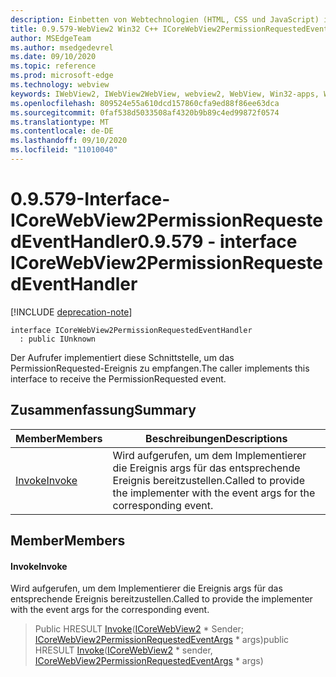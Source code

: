 ```yaml
---
description: Einbetten von Webtechnologien (HTML, CSS und JavaScript) in ihre systemeigenen Anwendungen mit dem Microsoft Edge WebView2-Steuerelement
title: 0.9.579-WebView2 Win32 C++ ICoreWebView2PermissionRequestedEventHandler
author: MSEdgeTeam
ms.author: msedgedevrel
ms.date: 09/10/2020
ms.topic: reference
ms.prod: microsoft-edge
ms.technology: webview
keywords: IWebView2, IWebView2WebView, webview2, WebView, Win32-apps, Win32, Edge, ICoreWebView2, ICoreWebView2Controller, Browser-Steuerelement, Edge-HTML, ICoreWebView2PermissionRequestedEventHandler
ms.openlocfilehash: 809524e55a610dcd157860cfa9ed88f86ee63dca
ms.sourcegitcommit: 0faf538d5033508af4320b9b89c4ed99872f0574
ms.translationtype: MT
ms.contentlocale: de-DE
ms.lasthandoff: 09/10/2020
ms.locfileid: "11010040"
---
```

# <span data-ttu-id="ea2d7-104">0.9.579-Interface-ICoreWebView2PermissionRequestedEventHandler</span><span class="sxs-lookup"><span data-stu-id="ea2d7-104">0.9.579 - interface ICoreWebView2PermissionRequestedEventHandler</span></span> 

[!INCLUDE [deprecation-note](../../includes/deprecation-note.md)]

```
interface ICoreWebView2PermissionRequestedEventHandler
  : public IUnknown
```

<span data-ttu-id="ea2d7-105">Der Aufrufer implementiert diese Schnittstelle, um das PermissionRequested-Ereignis zu empfangen.</span><span class="sxs-lookup"><span data-stu-id="ea2d7-105">The caller implements this interface to receive the PermissionRequested event.</span></span>

## <span data-ttu-id="ea2d7-106">Zusammenfassung</span><span class="sxs-lookup"><span data-stu-id="ea2d7-106">Summary</span></span>

 <span data-ttu-id="ea2d7-107">Member</span><span class="sxs-lookup"><span data-stu-id="ea2d7-107">Members</span></span>                        | <span data-ttu-id="ea2d7-108">Beschreibungen</span><span class="sxs-lookup"><span data-stu-id="ea2d7-108">Descriptions</span></span>
--------------------------------|---------------------------------------------
[<span data-ttu-id="ea2d7-109">Invoke</span><span class="sxs-lookup"><span data-stu-id="ea2d7-109">Invoke</span></span>](#invoke) | <span data-ttu-id="ea2d7-110">Wird aufgerufen, um dem Implementierer die Ereignis args für das entsprechende Ereignis bereitzustellen.</span><span class="sxs-lookup"><span data-stu-id="ea2d7-110">Called to provide the implementer with the event args for the corresponding event.</span></span>

## <span data-ttu-id="ea2d7-111">Member</span><span class="sxs-lookup"><span data-stu-id="ea2d7-111">Members</span></span>

#### <span data-ttu-id="ea2d7-112">Invoke</span><span class="sxs-lookup"><span data-stu-id="ea2d7-112">Invoke</span></span> 

<span data-ttu-id="ea2d7-113">Wird aufgerufen, um dem Implementierer die Ereignis args für das entsprechende Ereignis bereitzustellen.</span><span class="sxs-lookup"><span data-stu-id="ea2d7-113">Called to provide the implementer with the event args for the corresponding event.</span></span>

> <span data-ttu-id="ea2d7-114">Public HRESULT [Invoke](#invoke)([ICoreWebView2](icorewebview2.md) \* Sender; [ICoreWebView2PermissionRequestedEventArgs](icorewebview2permissionrequestedeventargs.md) \* args)</span><span class="sxs-lookup"><span data-stu-id="ea2d7-114">public HRESULT [Invoke](#invoke)([ICoreWebView2](icorewebview2.md) \* sender, [ICoreWebView2PermissionRequestedEventArgs](icorewebview2permissionrequestedeventargs.md) \* args)</span></span>

